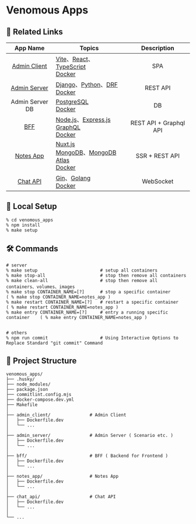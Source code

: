 # Venomous Apps

## 🔗 Related Links

|            App Name             | Topics                                                        |      Description       |
| :-----------------------------: | ------------------------------------------------------------- | :--------------------: |
| [Admin Client](./admin_client/) | [Vite]()、[React]()、[TypeScript]()<br/>[Docker]()            |          SPA           |
| [Admin Server](./admin_server/) | [Django]()、[Python]()、[DRF]()<br/>[Docker]()                |        REST API        |
|         Admin Server DB         | [PostgreSQL]()<br/>[Docker]()                                 |           DB           |
|          [BFF](./bff/)          | [Node.js]()、[Express.js]()<br/>[GraphQL]()<br/>[Docker]()    | REST API + Graphql API |
|    [Notes App](./notes_app/)    | [Nuxt.js]()<br/>[MongoDB]()、[MongoDB Atlas]()<br/>[Docker]() |     SSR + REST API     |
|     [Chat API](./chat_api/)     | [Gin]()、[Golang]()<br/>[Docker]()                            |       WebSocket        |

## 🚀 Local Setup

```shell
% cd venomous_apps
% npm install
% make setup
```

## 🛠 Commands

```shell
# server
% make setup                        # setup all containers
% make stop-all                     # stop then remove all containers
% make clean-all                    # stop then remove all containers、volumes、images
% make stop CONTAINER_NAME=[?]      # stop a specific container             ( % make stop CONTAINER_NAME=notes_app )
% make restart CONTAINER_NAME=[?]   # restart a specific container          ( % make restart CONTAINER_NAME=notes_app )
% make entry CONTAINER_NAME=[?]     # entry a running specific container    ( % make entry CONTAINER_NAME=notes_app )


# others
% npm run commit                    # Using Interactive Options to Replace Standard "git commit" Command
```

## 📂 Project Structure

```shell
venomous_apps/
├── .husky/
├── node_modules/
├── package.json
├── commitlint.config.mjs
├── docker-compose.dev.yml
├── Makefile
│
├── admin_client/               # Admin Client
│   ├── Dockerfile.dev
│   └── ...
│
├── admin_server/               # Admin Server ( Scenario etc. )
│   ├── Dockerfile.dev
│   └── ...
│
├── bff/                        # BFF ( Backend for Frontend )
│   ├── Dockerfile.dev
│   └── ...
│
├── notes_app/                  # Notes App
│   ├── Dockerfile.dev
│   └── ...
│
├── chat_api/                   # Chat API
│   ├── Dockerfile.dev
│   └── ...
│
└── ...
```
